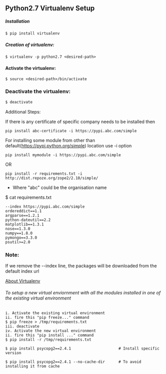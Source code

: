 ## Python2.7 Virtualenv Setup

##### Installation
```
$ pip install virtualenv
```

##### Creation of virtualenv:
```
$ virtualenv -p python2.7 <desired-path>
```

#### Activate the virtualenv:
```
$ source <desired-path>/bin/activate
```

### Deactivate the virtualenv:
```bash
$ deactivate
```

Additional Steps:

If there is any certificate of specific company needs to be installed then

```pip install abc-certificate -i https://pypi.abc.com/simple```

For installing some module from other than default(https://pypi.python.org/simple) location use -i option

```pip install mymodule -i https://pypi.abc.com/simple```

OR

```pip install -r requirements.txt -i http://dist.repoze.org/zope2/2.10/simple/```

* Where "abc" could be the organisation name

$ cat requirements.txt 
```
--index https://pypi.abc.com/simple
ordereddict==1.1 
argparse==1.2.1 
python-dateutil==2.2 
matplotlib==1.3.1 
nose==1.3.0 
numpy==1.8.0 
pymongo==3.3.0 
psutil>=2.0
```

### Note:
If we remove the --index line, the packages will be downloaded from the default index url

[About Virtualenv](https://virtualenv.pypa.io/en/stable/)

###### To setup a new virtual enviornment with all the modules installed in one of the existing virtual environment #####

```
i. Activate the existing virtual environment
ii. fire this "pip freeze..." command
$ pip freeze > /tmp/requirements.txt
iii. deactivate
iv. Activate the new virtual environment
ii. fire this "pip install ..." command
$ pip install -r /tmp/requirements.txt
```


```
$ pip install psycopg2==2.4.1                     # Install specific version

$ pip install psycopg2==2.4.1 --no-cache-dir      # To avoid installing it from cache
```


